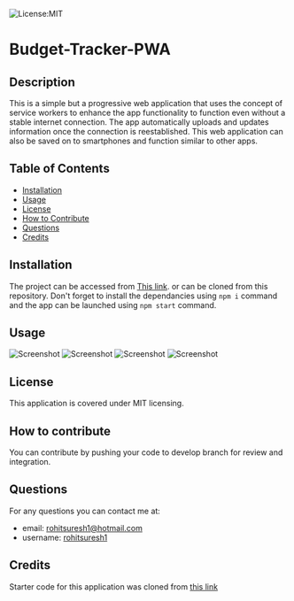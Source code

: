 
![License:MIT](https://img.shields.io/badge/License-MIT-yellow.svg)

# Budget-Tracker-PWA
           
## Description
This is a simple but a progressive web application that uses the concept of service workers to enhance the app functionality to function even without a stable internet connection. The app automatically uploads and updates information once the connection is reestablished. This web application can also be saved on to smartphones and function similar to other apps.
 
## Table of Contents
- [Installation](#inst)
- [Usage](#usage)
- [License](#license)
- [How to Contribute](#contributing)
- [Questions](#questions)
- [Credits](#credits)

  
<a name="inst"></a>
## Installation
The project can be accessed from [This link](https://bref-madame-10247.herokuapp.com). or can be cloned from this repository. Don't forget to install the dependancies using `npm i` command and the app can be launched using `npm start` command.

<a name="usage"></a>
## Usage

![Screenshot]()
![Screenshot]()
![Screenshot]()
![Screenshot]()
    
<a name="license"></a>
## License
This application is covered under MIT licensing.

<a name="contributing"></a>
## How to contribute
You can contribute by pushing your code to develop branch for review and integration.
  


<a name="questions"></a>
## Questions
For any questions you can contact me at:
- email: rohitsuresh1@hotmail.com 
- username: [rohitsuresh1](https://github.com/rohitsuresh1)

<a name="credits"></a>
## Credits
Starter code for this application was cloned from [this link](https://github.com/coding-boot-camp/symmetrical-bassoon)
    
